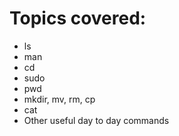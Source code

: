 # Topics covered:
* ls
* man
* cd
* sudo
* pwd
* mkdir, mv, rm, cp
* cat
* Other useful day to day commands
